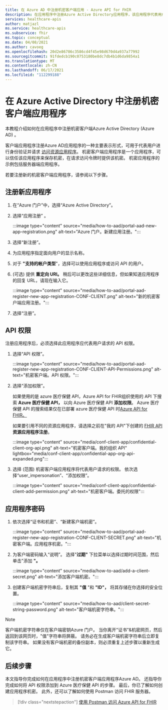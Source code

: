 ```yaml
---
title: 在 Azure AD 中注册机密客户端应用 - Azure API for FHIR
description: 在应用程序中注册Azure Active Directory应用程序，该应用程序代表用户进行身份验证并请求访问资源应用程序。
services: healthcare-apis
author: matjazl
ms.service: healthcare-apis
ms.subservice: fhir
ms.topic: conceptual
ms.date: 04/08/2021
ms.author: cavoeg
ms.openlocfilehash: 20d2e86786c3586cd4f45e98d670d4a937a77992
ms.sourcegitcommit: 91fdedcb190c0753180be8dc7db4b1d6da9854a1
ms.translationtype: MT
ms.contentlocale: zh-CN
ms.lasthandoff: 06/17/2021
ms.locfileid: "112299188"
---
```

# <a name="register-a-confidential-client-application-in-azure-active-directory"></a>在 Azure Active Directory 中注册机密客户端应用程序

本教程介绍如何在应用程序中注册机密客户端Azure Active Directory (Azure AD) 。  

客户端应用程序注册Azure AD应用程序的一种主要表示形式，可用于代表用户进行身份验证并请求 [访问资源应用程序](register-resource-azure-ad-client-app.md)。 机密客户端应用程序是一个应用程序，可以信任该应用程序来保存机密，在请求访问令牌时提供该机密。 机密应用程序的示例包括服务器端应用程序。 

若要注册新的机密客户端应用程序，请参阅以下步骤。 

## <a name="register-a-new-application"></a>注册新应用程序

1. 在“Azure 门户”中，选择“Azure Active Directory”。

1. 选择“应用注册” 。 

    :::image type="content" source="media/how-to-aad/portal-aad-new-app-registration.png" alt-text="Azure 门户。新建应用注册。":::

1. 选择“新注册”。

1. 为应用程序指定面向用户的显示名称。

1. 对于 **"支持的帐户类型**"，选择可以使用应用程序或访问 API 的用户。

1.  (可选) 提供 **重定向 URI。** 稍后可以更改这些详细信息，但如果知道应用程序的回复 URL，请现在输入它。

    :::image type="content" source="media/how-to-aad/portal-aad-register-new-app-registration-CONF-CLIENT.png" alt-text="新的机密客户端应用注册。":::

1. 选择“注册”。

## <a name="api-permissions"></a>API 权限

注册应用程序后，必须选择此应用程序应代表用户请求的 API 权限。

1. 选择“API 权限”。

    :::image type="content" source="media/how-to-aad/portal-aad-register-new-app-registration-CONF-CLIENT-API-Permissions.png" alt-text="机密客户端。API 权限。":::

1. 选择“添加权限”。

    如果使用的是 azure 医疗保健 API，Azure API for FHIR组织使用的 API 下搜索 **Azure 医疗保健 API，** 以向 Azure 医疗保健 API **添加权限**。 Azure 医疗保健 API 的搜索结果仅在已部署 azure 医疗保健 API 时[Azure API for FHIR。](fhir-paas-powershell-quickstart.md)

    如果要引用不同的资源应用程序，请选择之前在"我的 API"下创建的 [FHIR API](register-resource-azure-ad-client-app.md) **资源应用程序注册**。


    :::image type="content" source="media/conf-client-app/confidential-client-org-api.png" alt-text="机密客户端。我的组织 API" lightbox="media/conf-client-app/confidential-app-org-api-expanded.png":::
    

1. 选择 (范围) 机密客户端应用程序将代表用户请求的权限。 依次选择“user_impersonation”、“添加权限”。 

    :::image type="content" source="media/conf-client-app/confidential-client-add-permission.png" alt-text="机密客户端。委托的权限":::


## <a name="application-secret"></a>应用程序密码

1. 依次选择“证书和机密”、“新建客户端机密”。  

    :::image type="content" source="media/how-to-aad/portal-aad-register-new-app-registration-CONF-CLIENT-SECRET.png" alt-text="机密客户端。应用程序机密。":::

1. 为客户端密码输入“说明”。 选择"**过期"** 下拉菜单以选择过期时间范围，然后单击"添加 **"。**

   :::image type="content" source="media/how-to-aad/add-a-client-secret.png" alt-text="添加客户端机密。":::

1. 创建客户端机密字符串后，复制其 **"值** "和 **"ID"，** 将其存储在你选择的安全位置。

   :::image type="content" source="media/how-to-aad/client-secret-string-password.png" alt-text="客户端机密字符串。"::: 

> [!NOTE]
>客户端机密字符串仅在客户端密钥Azure 门户。 当你离开"证书"&机密网页，然后返回到该网页时，"值"字符串将屏蔽。 请务必在生成客户端机密字符串后立即复制该字符串。 如果没有客户端机密的备份副本，则必须重复上述步骤以重新生成它。
 
## <a name="next-steps"></a>后续步骤

本文指导你完成如何在应用程序中注册机密客户端应用程序Azure AD。 还指导你完成如何将 API 权限添加到 Azure 医疗保健 API 的步骤。 最后，你已了解如何创建应用程序机密。 此外，还可以了解如何使用 Postman 访问 FHIR 服务器。
 
>[!div class="nextstepaction"]
>[使用 Postman 访问 Azure API for FHIR](access-fhir-postman-tutorial.md)
